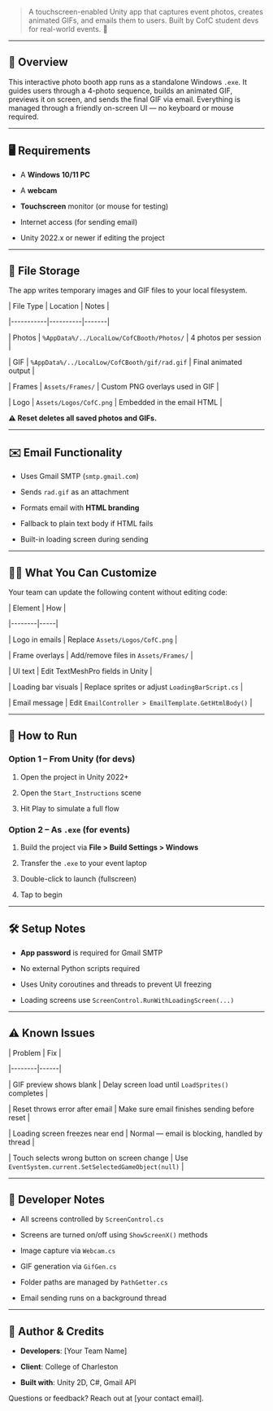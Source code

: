 

> A touchscreen-enabled Unity app that captures event photos, creates animated GIFs, and emails them to users. Built by CofC student devs for real-world events. 💛

  

---

  

## 🧭 Overview

  

This interactive photo booth app runs as a standalone Windows `.exe`. It guides users through a 4-photo sequence, builds an animated GIF, previews it on screen, and sends the final GIF via email. Everything is managed through a friendly on-screen UI — no keyboard or mouse required.

  

---

  

## 🖥️ Requirements

  

- A **Windows 10/11 PC**

- A **webcam**

- **Touchscreen** monitor (or mouse for testing)

- Internet access (for sending email)

- Unity 2022.x or newer if editing the project

  

---

  

## 📂 File Storage

  

The app writes temporary images and GIF files to your local filesystem.

  

| File Type | Location | Notes |

|-----------|----------|-------|

| Photos | `%AppData%/../LocalLow/CofCBooth/Photos/` | 4 photos per session |

| GIF | `%AppData%/../LocalLow/CofCBooth/gif/rad.gif` | Final animated output |

| Frames | `Assets/Frames/` | Custom PNG overlays used in GIF |

| Logo | `Assets/Logos/CofC.png` | Embedded in the email HTML |

  

**⚠️ Reset deletes all saved photos and GIFs.**

  

---

  

## ✉️ Email Functionality

  

- Uses Gmail SMTP (`smtp.gmail.com`)

- Sends `rad.gif` as an attachment

- Formats email with **HTML branding**

- Fallback to plain text body if HTML fails

- Built-in loading screen during sending

  

---

  

## 🧑‍🎨 What You Can Customize

  

Your team can update the following content without editing code:

  

| Element | How |

|--------|-----|

| Logo in emails | Replace `Assets/Logos/CofC.png` |

| Frame overlays | Add/remove files in `Assets/Frames/` |

| UI text | Edit TextMeshPro fields in Unity |

| Loading bar visuals | Replace sprites or adjust `LoadingBarScript.cs` |

| Email message | Edit `EmailController > EmailTemplate.GetHtmlBody()` |

  

---

  

## 🚀 How to Run

  

### Option 1 – From Unity (for devs)

  

1. Open the project in Unity 2022+

2. Open the `Start_Instructions` scene

3. Hit Play to simulate a full flow

  

### Option 2 – As `.exe` (for events)

  

1. Build the project via **File > Build Settings > Windows**

2. Transfer the `.exe` to your event laptop

3. Double-click to launch (fullscreen)

4. Tap to begin

  

---

  

## 🛠️ Setup Notes

  

- **App password** is required for Gmail SMTP

- No external Python scripts required

- Uses Unity coroutines and threads to prevent UI freezing

- Loading screens use `ScreenControl.RunWithLoadingScreen(...)`

  

---

  

## ⚠️ Known Issues

  

| Problem | Fix |

|--------|------|

| GIF preview shows blank | Delay screen load until `LoadSprites()` completes |

| Reset throws error after email | Make sure email finishes sending before reset |

| Loading screen freezes near end | Normal — email is blocking, handled by thread |

| Touch selects wrong button on screen change | Use `EventSystem.current.SetSelectedGameObject(null)` |

  

---

  

## 🧪 Developer Notes

  

- All screens controlled by `ScreenControl.cs`

- Screens are turned on/off using `ShowScreenX()` methods

- Image capture via `Webcam.cs`

- GIF generation via `GifGen.cs`

- Folder paths are managed by `PathGetter.cs`

- Email sending runs on a background thread

  

---

  

## 👤 Author & Credits

  

- **Developers**: [Your Team Name]

- **Client**: College of Charleston

- **Built with**: Unity 2D, C#, Gmail API

  

Questions or feedback? Reach out at [your contact email].